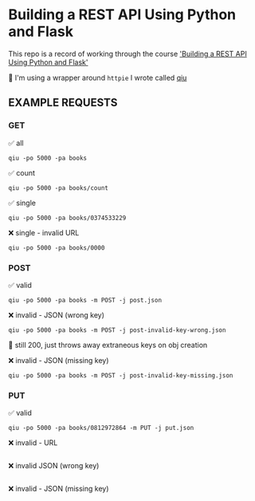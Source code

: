# Building a REST API Using Python and Flask

This repo is a record of working through the course ['Building a REST API Using Python and Flask'](https://app.pluralsight.com/library/courses/python-flask-rest-api/table-of-contents)

📍 I'm using a wrapper around `httpie` I wrote called [qiu](https://github.com/zachvalenta/util-scripts)

## EXAMPLE REQUESTS

### GET

✅ all
```
qiu -po 5000 -pa books
```

✅ count
```
qiu -po 5000 -pa books/count
```

✅ single
```
qiu -po 5000 -pa books/0374533229
```

❌ single - invalid URL
```
qiu -po 5000 -pa books/0000
```

### POST

✅ valid
```
qiu -po 5000 -pa books -m POST -j post.json
```

❌ invalid - JSON (wrong key)
```
qiu -po 5000 -pa books -m POST -j post-invalid-key-wrong.json
```

📝 still 200, just throws away extraneous keys on obj creation


❌ invalid - JSON (missing key)
```
qiu -po 5000 -pa books -m POST -j post-invalid-key-missing.json
```

### PUT

✅ valid
```
qiu -po 5000 -pa books/0812972864 -m PUT -j put.json
```

❌ invalid - URL
```

```

❌ invalid JSON (wrong key)
```

```

❌ invalid - JSON (missing key)
```

```
